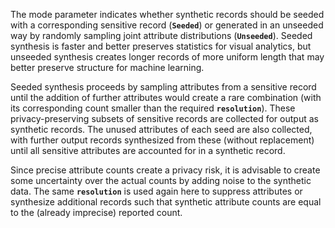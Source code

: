 The mode parameter indicates whether synthetic records should be seeded with a corresponding sensitive record (**`Seeded`**) or generated in an unseeded way by randomly sampling joint attribute distributions (**`Unseeded`**). Seeded synthesis is faster and better preserves statistics for visual analytics, but unseeded synthesis creates longer records of more uniform length that may better preserve structure for machine learning.

Seeded synthesis proceeds by sampling attributes from a sensitive record until the addition of further attributes would create a rare combination (with its corresponding count smaller than the required **`resolution`**). These privacy-preserving subsets of sensitive records are collected for output as synthetic records. The unused attributes of each seed are also collected, with further output records synthesized from these (without replacement) until all sensitive attributes are accounted for in a synthetic record.

Since precise attribute counts create a privacy risk, it is advisable to create some uncertainty over the actual counts by adding noise to the synthetic data. The same **`resolution`** is used again here to suppress attributes or synthesize additional records such that synthetic attribute counts are equal to the (already imprecise) reported count.
